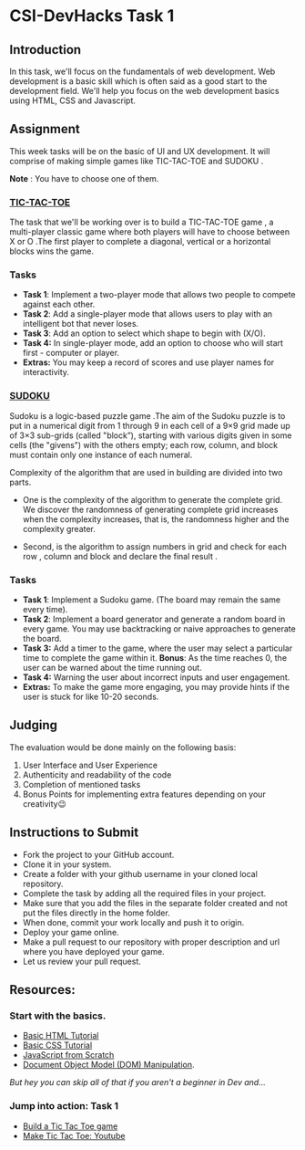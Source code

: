 # CSI-DevHacks Task 1

## Introduction
In this task, we'll focus on the fundamentals of web development. Web development is a basic skill which is often said as a good start to the development field. We'll help you focus on the web development basics using HTML, CSS and Javascript.

## Assignment

This week tasks will be on the basic of UI and UX development. It will comprise of making simple games like TIC-TAC-TOE and SUDOKU .

**Note** : You have to choose one of them.

### [TIC-TAC-TOE](https://en.m.wikipedia.org/wiki/Tic-tac-toe)

The task that we'll be working over is to build a TIC-TAC-TOE game , a multi-player classic game where both players will have to choose between X or O .The first player to complete a diagonal, vertical or a horizontal blocks wins the game.

### Tasks

- **Task 1**: Implement a two-player mode that allows two people to compete against each other.
- **Task 2**: Add a single-player mode that allows users to play with an intelligent bot that never loses.
- **Task 3**: Add an option to select which shape to begin with (X/O).
- **Task 4:** In single-player mode, add an option to choose who will start first - computer or player.
- **Extras:** You may keep a record of scores and use player names for interactivity.


### [SUDOKU](https://en.wikipedia.org/wiki/Sudoku)

Sudoku is a logic-based puzzle game .The aim of the Sudoku puzzle is to put in a numerical digit from 1 through 9 in each
cell of a 9×9 grid made up of 3×3 sub-grids (called "block”), starting with various digits
given in some cells (the "givens") with the others empty; each row, column, and block
must contain only one instance of each numeral.

Complexity of the algorithm that are used in building are divided into two parts.
- One is the complexity of the algorithm to generate the complete grid. We discover the randomness of generating complete grid increases when the complexity increases, that is, the randomness higher and the complexity greater.

- Second, is the algorithm to assign numbers in grid and check for each row , column and block and declare the final result .

### Tasks

- **Task 1**: Implement a Sudoku game. (The board may remain the same every time).
- **Task 2**: Implement a board generator and generate a random board in every game. You may use backtracking or naive approaches to generate the board.
- **Task 3:** Add a timer to the game, where the user may select a particular time to complete the game within it. **Bonus**: As the time reaches 0, the user can be warned about the time running out.
- **Task 4:** Warning the user about incorrect inputs and user engagement.
- **Extras:** To make the game more engaging, you may provide hints if the user is stuck for like 10-20 seconds.

## Judging

The evaluation would be done mainly on the following basis:

1. User Interface and User Experience
2. Authenticity and readability of the code
3. Completion of mentioned tasks
4. Bonus Points for implementing extra features depending on your creativity😉


## Instructions to Submit
-   Fork the project to your GitHub account.
-   Clone it in your system.
-   Create a folder with your github username in your cloned local repository.
-   Complete the task by adding all the required files in your project.
-   Make sure that you add the files in the separate folder created and not put the files directly in the home folder.
-   When done, commit your work locally and push it to origin.
-   Deploy your game online.
-   Make a pull request to our repository with proper description and url where you have deployed your game.
-   Let us review your pull request.

## Resources:
### Start with the basics.
* [Basic HTML Tutorial](https://www.freecodecamp.org/news/best-html-html5-tutorial/)
* [Basic CSS Tutorial](https://www.freecodecamp.org/news/best-css-and-css3-tutorial/)
* [JavaScript from Scratch](https://www.udacity.com/course/intro-to-javascript--ud803)
* [Document Object Model (DOM) Manipulation](https://youtu.be/0ik6X4DJKCc).

*But hey you can skip all of that if you aren't a beginner in Dev and...*

### Jump into action: Task 1
* [Build a Tic Tac Toe game](https://www.freecodecamp.org/learn/coding-interview-prep/take-home-projects/build-a-tic-tac-toe-game)
* [Make Tic Tac Toe: Youtube](https://www.youtube.com/watch?v=XwPVlXb5thI)
